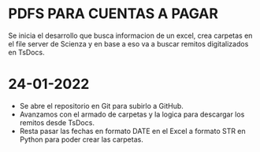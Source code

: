 # PDFS PARA CUENTAS A PAGAR

Se inicia el desarrollo que busca informacion de un excel, crea carpetas en el file server de Scienza y en base a eso va a buscar remitos digitalizados en TsDocs.

# 24-01-2022
- Se abre el repositorio en Git para subirlo a GitHub.
- Avanzamos con el armado de carpetas y la logica para descargar los remitos desde TsDocs.
- Resta pasar las fechas en formato DATE en el Excel a formato STR en Python para poder crear las carpetas.